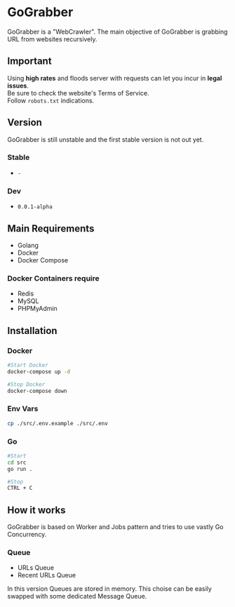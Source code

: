 # GoGrabber

GoGrabber is a "WebCrawler". The main objective of GoGrabber is grabbing URL from websites recursively.

## Important

Using **high rates** and floods server with requests can let you incur in **legal issues**.  
Be sure to check the website's Terms of Service.  
Follow `robots.txt` indications.  

## Version

GoGrabber is still unstable and the first stable version is not out yet.  

### Stable

- `-`

### Dev

- `0.0.1-alpha`

## Main Requirements

- Golang
- Docker
- Docker Compose

### Docker Containers require

- Redis
- MySQL
- PHPMyAdmin

## Installation

### Docker

```bash
#Start Docker
docker-compose up -d

#Stop Docker
docker-compose down
```

### Env Vars

```bash
cp ./src/.env.example ./src/.env
```

### Go

```bash
#Start
cd src
go run .

#Stop
CTRL + C
```

## How it works

GoGrabber is based on Worker and Jobs pattern and tries to use vastly Go Concurrency.

### Queue

- URLs Queue
- Recent URLs Queue

In this version Queues are stored in memory. This choise can be easily swapped with some dedicated Message Queue.
